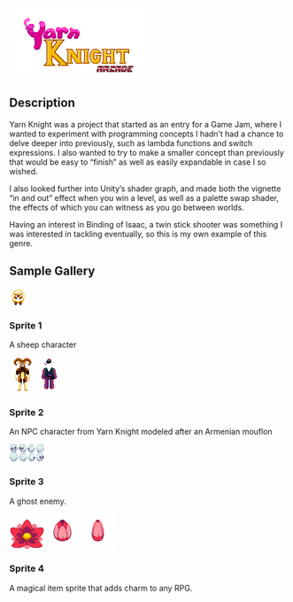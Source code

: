 <div class="content-box">
    <img src="/assets/images/Yarn Knight/Title.png" alt="Yarn Knight Logo">
    <h2>Description</h2>
    <div>Yarn Knight was a project that started as an entry for a Game Jam, where I wanted to experiment with programming concepts I hadn’t had a chance to delve deeper into previously, such as lambda functions and switch expressions. I also wanted to try to make a smaller concept than previously that would be easy to “finish” as well as easily expandable in case I so wished.

I also looked further into Unity’s shader graph, and made both the vignette “in and out” effect when you win a level, as well as a palette swap shader, the effects of which you can witness as you go between worlds.

Having an interest in Binding of Isaac, a twin stick shooter was something I was interested in tackling eventually, so this is my own example of this genre.
</div>
    <h2>Sample Gallery</h2>
    <div class="portfolio-grid">
        <!-- Pixel Art Item 1 -->
        <div class="portfolio-item">
            <img src="/assets/images/Yarn Knight/Sheep.png" alt="Sprite 1">
            <h3>Sprite 1</h3>
            <p>A sheep character</p>
        </div>
        <!-- Pixel Art Item 2 -->
        <div class="portfolio-item">
            <img src="/assets/images/Yarn Knight/Mouflon.png" alt="Sprite 2">
            <h3>Sprite 2</h3>
            <p>An NPC character from Yarn Knight modeled after an Armenian mouflon</p>
        </div>
        <!-- Pixel Art Item 3 -->
        <div class="portfolio-item">
            <img src="/assets/images/Yarn Knight/Ghost_Curl.png" alt="Sprite 3">
            <h3>Sprite 3</h3>
            <p>A ghost enemy.</p>
        </div>
        <!-- Additional Pixel Art Items -->
        <div class="portfolio-item">
            <img src="/assets/images/Yarn Knight/FlowerBoss.png" alt="Sprite 4">
            <h3>Sprite 4</h3>
            <p>A magical item sprite that adds charm to any RPG.</p>
        </div>
    </div>
</div>

